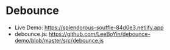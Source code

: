 # Debounce

- Live Demo: https://splendorous-souffle-84d0e3.netlify.app
- debounce.js: https://github.com/LeeBoYin/debounce-demo/blob/master/src/debounce.js
